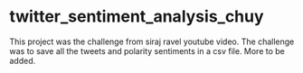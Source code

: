 # twitter_sentiment_analysis_chuy
This project was the challenge from siraj ravel youtube video. 
The challenge was to save all the tweets and polarity sentiments in a csv file.
More to be added.
